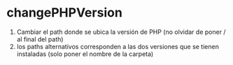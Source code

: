 # changePHPVersion

1. Cambiar el path donde se ubica la versión de PHP (no olvidar de poner / al final del path)
2. los paths alternativos corresponden a las dos versiones que se tienen instaladas (solo poner el nombre de la carpeta)
